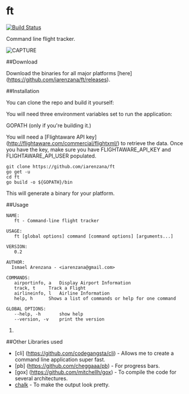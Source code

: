 # ft

[![Build Status](https://travis-ci.org/iarenzana/ft.png)](https://travis-ci.org/iarenzana/ft)

Command line flight tracker.

![CAPTURE](https://raw.githubusercontent.com/iarenzana/ft/master/assets/images/capture.png)

##Download

Download the binaries for all major platforms [here] (https://github.com/iarenzana/ft/releases).

##Installation

You can clone the repo and build it yourself:

You will need three environment variables set to run the application:

GOPATH (only if you're building it.)

You will need a [Flightaware API key] (http://flightaware.com/commercial/flightxml/) to retrieve the data. Once you have the key, make sure you have FLIGHTAWARE_API_KEY and FLIGHTAWARE_API_USER populated.

```
git clone https://github.com/iarenzana/ft
go get -u
cd ft
go build -o ${GOPATH}/bin
```

This will generate a binary for your platform.

##Usage

```
NAME:
   ft - Command-line flight tracker

USAGE:
   ft [global options] command [command options] [arguments...]

VERSION:
   0.2

AUTHOR:
  Ismael Arenzana - <iarenzana@gmail.com>

COMMANDS:
   airportinfo, a	Display Airport Information
   track, t		Track a Flight
   airlineinfo, l	Airline Information
   help, h		Shows a list of commands or help for one command

GLOBAL OPTIONS:
   --help, -h		show help
   --version, -v	print the version
```

1.

##Other Libraries used

* [cli] (https://github.com/codegangsta/cli) - Allows me to create a command line application super fast.
* [pb] (https://github.com/cheggaaa/pb) - For progress bars.
* [gox] (https://github.com/mitchellh/gox) - To compile the code for several architectures.
* [chalk](https://github.com/ttacon/chalk) - To make the output look pretty.
